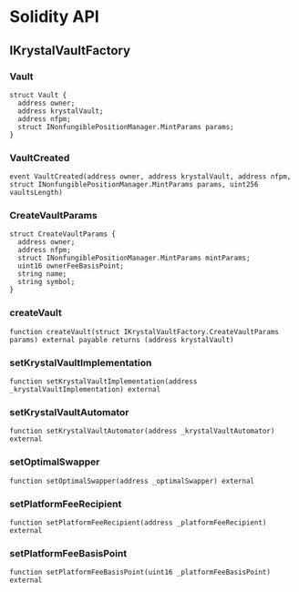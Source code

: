 # Solidity API

## IKrystalVaultFactory

### Vault

```solidity
struct Vault {
  address owner;
  address krystalVault;
  address nfpm;
  struct INonfungiblePositionManager.MintParams params;
}
```

### VaultCreated

```solidity
event VaultCreated(address owner, address krystalVault, address nfpm, struct INonfungiblePositionManager.MintParams params, uint256 vaultsLength)
```

### CreateVaultParams

```solidity
struct CreateVaultParams {
  address owner;
  address nfpm;
  struct INonfungiblePositionManager.MintParams mintParams;
  uint16 ownerFeeBasisPoint;
  string name;
  string symbol;
}
```

### createVault

```solidity
function createVault(struct IKrystalVaultFactory.CreateVaultParams params) external payable returns (address krystalVault)
```

### setKrystalVaultImplementation

```solidity
function setKrystalVaultImplementation(address _krystalVaultImplementation) external
```

### setKrystalVaultAutomator

```solidity
function setKrystalVaultAutomator(address _krystalVaultAutomator) external
```

### setOptimalSwapper

```solidity
function setOptimalSwapper(address _optimalSwapper) external
```

### setPlatformFeeRecipient

```solidity
function setPlatformFeeRecipient(address _platformFeeRecipient) external
```

### setPlatformFeeBasisPoint

```solidity
function setPlatformFeeBasisPoint(uint16 _platformFeeBasisPoint) external
```
